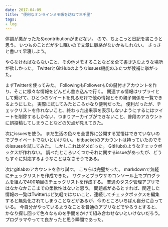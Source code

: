 ```yaml
---
date: 2017-04-09
title: "便利なオンラインメモ帳を訪ねて三千里"
tags:
- log 
---
```


体調が悪かったためcontributionがまだない。
ので、ちょこっと日記を書こうと思う。
いつものことだが少し眠いので文章に脈絡がないかもしれない。
さっさと書いて早寝しよう。

やらなければならないこと、その他メモすることなどを全て書き込むような場所が欲しかった。
TwitterとGitHubのようなissues機能のふたつが候補に挙がった。

まずTwitterを使ってみた。
FollowingもFollowerも0の鍵付きアカウントを作り、そこに様々な情報をどんどん書き込んで行く。
関連する情報はリプライとして繋げて、ひとつのツイートを見るだけで他の情報とその親子関係を一覧できるようにした。
実際に試してみたところかなり便利だった。
便利だったが、チェックリストを作れないこと、終わった出来事を表示しないようにするにはツイートを削除するしかない、つまりアーカイブができないこと、普段のアカウントに誤投稿してしまうことなどの欠点が見えてきた。

次にissuesを使う。
まだ生活の色々を全世界に公開する覚悟はできていないのでプライベートでないといけない。
bitbucketのアカウントは持っていたのでそのissuesを試してみた。
しかしこれはダメだった。
GitHubのようなチェックボックスが作れない。
調べたところいくつかそれに関するissueがあったが、どうもすぐに対応するようなことはなさそうである。

次にgitlabのアカウントを作り試す。
こちらは完璧だった。
markdownで気軽にチェックリストを作成できた。
サクッとブラウザのコンソール上でプログラムを組んで400項目のチェックリストを作成する。
普通のタスク管理アプリではなかなかここまでの柔軟性はないと思う。
問題点があるとすれば、関連した情報の一覧はTwitterほど気軽ではないこと、連続してチェックボックスを編集すると無効化されてしまうことなどがあるが、今のところいちばん自分に合っている。
今自分がやっているようなことを普通のアプリなどでやろうとすると、かなり探し回って色々なものを手間をかけて組み合わせないといけないだろう。
プログラマやってて良かったと思う瞬間であった。